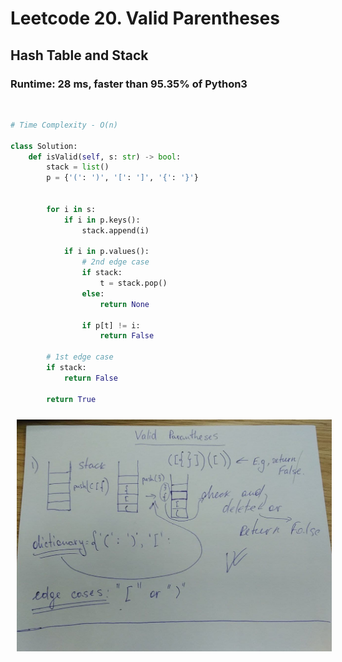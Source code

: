 # Leetcode 20. Valid Parentheses

## Hash Table and Stack

### Runtime: 28 ms, faster than 95.35% of Python3 

<br>

```py
# Time Complexity - O(n)

class Solution:
    def isValid(self, s: str) -> bool:
        stack = list()
        p = {'(': ')', '[': ']', '{': '}'}
        
        
        for i in s:
            if i in p.keys():
                stack.append(i)
                
            if i in p.values():
                # 2nd edge case
                if stack:
                    t = stack.pop()
                else:
                    return None
                
                if p[t] != i:
                    return False

        # 1st edge case
        if stack:
            return False
        
        return True
```


 <img src="sources/photo_2022-03-01_16-03-11.jpg"
     alt=""
     style="float: left; margin-right: 10px; margin-top: 5px; margin: 10px;" />  
